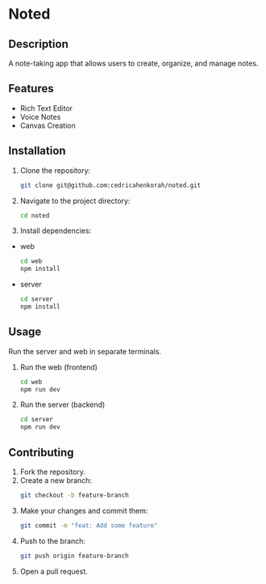 # Noted

## Description

A note-taking app that allows users to create, organize, and manage notes.

## Features

- Rich Text Editor
- Voice Notes
- Canvas Creation

## Installation

1. Clone the repository:
   ```bash
   git clone git@github.com:cedricahenkorah/noted.git
   ```
2. Navigate to the project directory:
   ```bash
   cd noted
   ```
3. Install dependencies:

- web

  ```bash
  cd web
  npm install
  ```

- server
  ```bash
  cd server
  npm install
  ```

## Usage

Run the server and web in separate terminals.

1. Run the web (frontend)

   ```bash
   cd web
   npm run dev
   ```

2. Run the server (backend)
   ```bash
   cd server
   npm run dev
   ```

## Contributing

1. Fork the repository.
2. Create a new branch:
   ```bash
   git checkout -b feature-branch
   ```
3. Make your changes and commit them:
   ```bash
   git commit -m "feat: Add some feature"
   ```
4. Push to the branch:
   ```bash
   git push origin feature-branch
   ```
5. Open a pull request.

<!-- ## License
This project is licensed under the MIT License - see the [LICENSE](LICENSE) file for details.

## Acknowledgements
- Acknowledge any resources, libraries, or contributors that you used in the project. -->

